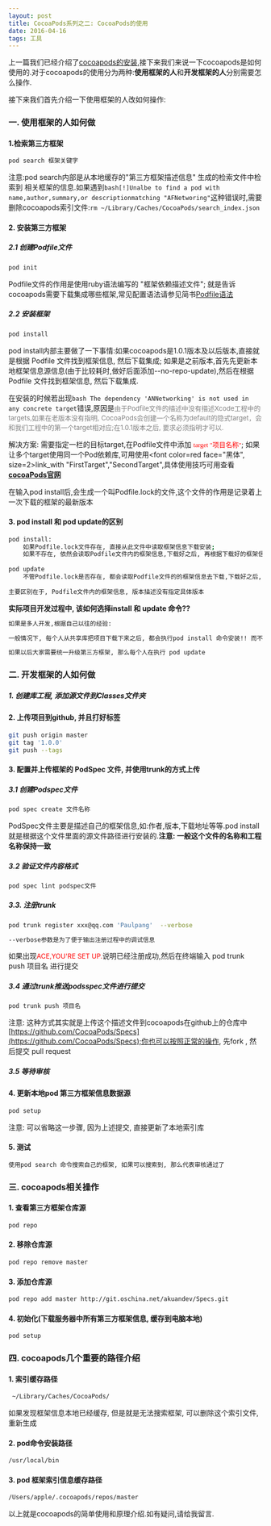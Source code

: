 ```yaml
---
layout: post
title: CocoaPods系列之二: CocoaPods的使用
date: 2016-04-16 
tags: 工具 
---
```

上一篇我们已经介绍了[cocoapods的安装](https://paulpang.github.io/2017/02/28/cocoapods系列之----cocoapods的安装/),接下来我们来说一下cocoapods是如何使用的.对于cocoapods的使用分为两种:<strong>使用框架的人</strong>和<strong>开发框架的人</strong>分别需要怎么操作. 

接下来我们首先介绍一下使用框架的人改如何操作:
### 一. 使用框架的人如何做

#### 1.检索第三方框架

```bash
pod search 框架关键字
```
注意:pod search内部是从本地缓存的"第三方框架描述信息" 生成的检索文件中检索到 相关框架的信息.如果遇到```bash[!]Unalbe to find a pod with name,author,summary,or descriptionmatching "AFNetworing"```这种错误时,需要删除cocoapods索引文件:```rm ~/Library/Caches/CocoaPods/search_index.json```

#### 2. 安装第三方框架

##### 2.1 创建Podfile文件

```bash
pod init
```
Podfile文件的作用是使用ruby语法编写的 "框架依赖描述文件"; 就是告诉cocoapods需要下载集成哪些框架,常见配置语法请参见简书[Podfile语法](http://www.jianshu.com/p/8af475c4f717)

##### 2.2 安装框架

```bash
pod install
```
pod install内部主要做了一下事情:如果cocoapods是1.0.1版本及以后版本,直接就是根据 Podfile 文件找到框架信息, 然后下载集成; 如果是之前版本,首先先更新本地框架信息源信息(由于比较耗时,做好后面添加--no-repo-update),然后在根据 Podfile 文件找到框架信息, 然后下载集成.

在安装的时候若出现```bash The dependency 'ANNetworking' is not used in any concrete target```错误,原因是<font color=gray size=2>由于Podfile文件的描述中没有描述Xcode工程中的targets,如果在老版本没有指明, CocoaPods会创建一个名称为default的隐式target，会和我们工程中的第一个target相对应;在1.0.1版本之后, 要求必须指明才可以.</font>

解决方案: 需要指定一栏的目标target,在Podfile文件中添加
<font color=red face=“黑体” size=2> target "项目名称"</font>; 如果让多个target使用同一个Pod依赖库,可用使用<font color=red face="黑体", size=2>link_with "FirstTarget","SecondTarget"</font>,具体使用技巧可用查看<strong>[cocoaPods官网](https://guides.cocoapods.org)</strong>

在输入pod install后,会生成一个叫Podfile.lock的文件,这个文件的作用是记录着上一次下载的框架的最新版本

#### 3. pod install 和 pod update的区别


```bash
pod install:
	如果Podfile.lock文件存在, 直接从此文件中读取框架信息下载安装;
	如果不存在, 依然会读取Podfile文件内的框架信息,下载好之后, 再根据下载好的框架信息, 生成Podfile.lock文件
	
pod update
	不管Podfile.lock是否存在, 都会读取Podfile文件的的框架信息去下载,下载好之后, 再根据下载好的框架信息, 生成Podfile.lock文件
	
主要区别在于, Podfile文件内的框架信息, 版本描述没有指定具体版本	
```
<strong>实际项目开发过程中, 该如何选择install 和 update 命令??</strong>

```bash
如果是多人开发,根据自己以往的经验:

一般情况下, 每个人从共享库把项目下载下来之后, 都会执行pod install 命令安装!! 而不是选择 pod update ,目的: 是为了保证大家使用的第三方框架版本一致!!

如果以后大家需要统一升级第三方框架, 那么每个人在执行 pod update
```

### 二. 开发框架的人如何做

##### 1. 创建库工程, 添加源文件到Classes文件夹

#### 2. 上传项目到github, 并且打好标签

```bash
git push origin master
git tag '1.0.0' 
git push --tags 
```
#### 3. 配置并上传框架的  PodSpec 文件, 并使用trunk的方式上传

##### 3.1 创建Podspec文件

```bash
pod spec create 文件名称
```
PodSpec文件主要是描述自己的框架信息,如:作者,版本,下载地址等等.pod install 就是根据这个文件里面的源文件路径进行安装的.<strong>注意: 一般这个文件的名称和工程名称保持一致</strong>

##### 3.2 验证文件内容格式

```bash
pod spec lint podspec文件
```
##### 3.3. 注册trunk

```bash
pod trunk register xxx@qq.com 'Paulpang'  --verbose

--verbose参数是为了便于输出注册过程中的调试信息
```
如果出现<font color= red size= 2>ACE,YOU'RE SET UP.</font>说明已经注册成功,然后在终端输入 pod trunk push 项目名 进行提交

##### 3.4 通过trunk推送podsspec文件进行提交

```bash
pod trunk push 项目名
```
注意: 这种方式其实就是上传这个描述文件到cocoapods在github上的仓库中[https://github.com/CocoaPods/Specs](https://github.com/CocoaPods/Specs);你也可以按照正常的操作, 先fork , 然后提交 pull request

##### 3.5 等待审核

#### 4. 更新本地pod 第三方框架信息数据源

```bash
pod setup
```
注意: 可以省略这一步骤, 因为上述提交, 直接更新了本地索引库

#### 5. 测试

```bash
使用pod search 命令搜索自己的框架, 如果可以搜索到, 那么代表审核通过了
```

### 三. cocoapods相关操作

#### 1. 查看第三方框架仓库源

```bash
pod repo
```
#### 2. 移除仓库源

```bash
pod repo remove master
```
#### 3. 添加仓库源

```bash
pod repo add master http://git.oschina.net/akuandev/Specs.git
```
#### 4. 初始化(下载服务器中所有第三方框架信息, 缓存到电脑本地)

```bash
pod setup
```

### 四. cocoapods几个重要的路径介绍

#### 1. 索引缓存路径

```bash
 ~/Library/Caches/CocoaPods/
```
如果发现框架信息本地已经缓存, 但是就是无法搜索框架, 可以删除这个索引文件, 重新生成

#### 2. pod命令安装路径

```bash
/usr/local/bin
```
#### 3. pod 框架索引信息缓存路径

```bash
/Users/apple/.cocoapods/repos/master
```

以上就是cocoapods的简单使用和原理介绍.如有疑问,请给我留言.









































